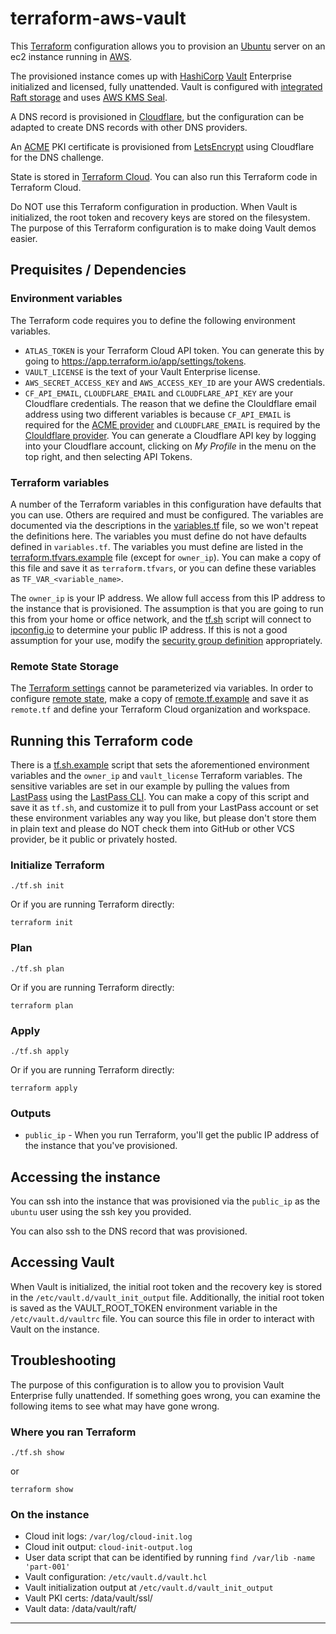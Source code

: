 # terraform-aws-vault

This [Terraform](https://terraform.io) configuration allows you to provision an [Ubuntu](https://ubuntu.com) server on an ec2 instance running in [AWS](https://aws.amazon.com/).

The provisioned instance comes up with [HashiCorp](https://hashicorp.com) [Vault](https://vaultproject.io) Enterprise initialized and licensed, fully unattended. Vault is configured with [integrated Raft storage](https://www.vaultproject.io/docs/configuration/storage/raft/) and uses [AWS KMS Seal](https://www.vaultproject.io/docs/configuration/seal/awskms/).

A DNS record is provisioned in [Cloudflare](https://www.cloudflare.com/), but the configuration can be adapted to create DNS records with other DNS providers.

An [ACME](https://www.terraform.io/docs/providers/acme/r/certificate.html) PKI certificate is provisioned from [LetsEncrypt](https://letsencrypt.org/) using Cloudflare for the DNS challenge.

State is stored in [Terraform Cloud](https://www.terraform.io/docs/cloud/). You can also run this Terraform code in Terraform Cloud.

Do NOT use this Terraform configuration in production. When Vault is initialized, the root token and recovery keys are stored on the filesystem. The purpose of this Terraform configuration is to make doing Vault demos easier.

## Prequisites / Dependencies

### Environment variables
The Terraform code requires you to define the following environment variables.

* `ATLAS_TOKEN` is your Terraform Cloud API token. You can generate this by going to https://app.terraform.io/app/settings/tokens.
* `VAULT_LICENSE` is the text of your Vault Enterprise license.
* `AWS_SECRET_ACCESS_KEY` and `AWS_ACCESS_KEY_ID` are your AWS credentials.
* `CF_API_EMAIL`, `CLOUDFLARE_EMAIL` and `CLOUDFLARE_API_KEY` are your Cloudflare credentials. The reason that we define the Clouldflare email address using two different variables is because `CF_API_EMAIL` is required for the [ACME provider](https://www.terraform.io/docs/providers/acme/dns_providers/cloudflare.html) and `CLOUDFLARE_EMAIL` is required by the [Clouldflare provider](https://www.terraform.io/docs/providers/cloudflare/index.html). You can generate a Cloudflare API key by logging into your Cloudflare account, clicking on *My Profile* in the menu on the top right, and then selecting API Tokens.

### Terraform variables
A number of the Terraform variables in this configuration have defaults that you can use. Others are required and must be configured. The variables are documented via the descriptions in the [variables.tf](blob/variables.tf) file, so we won't repeat the definitions here. The variables you must define do not have defaults defined in `variables.tf`. The variables you must define are listed in the [terraform.tfvars.example](blob/terraform.tfvars.example) file (except for `owner_ip`). You can make a copy of this file and save it as `terraform.tfvars`, or you can define these variables as `TF_VAR_<variable_name>`.

The `owner_ip` is your IP address. We allow full access from this IP address to the instance that is provisioned. The assumption is that you are going to run this from your home or office network, and the [tf.sh](blob/tf.sh.example) script will connect to [ipconfig.io](https://ipconfig.io) to determine your public IP address. If this is not a good assumption for your use, modify the [security group definition](blob/security_group.tf) appropriately.

### Remote State Storage
The [Terraform settings](https://www.terraform.io/docs/configuration/terraform.html) cannot be parameterized via variables. In order to configure [remote state](https://www.terraform.io/docs/backends/types/terraform-enterprise.html), make a copy of [remote.tf.example](blob/remote.tf.example) and save it as `remote.tf` and define your Terraform Cloud organization and workspace.

## Running this Terraform code
There is a [tf.sh.example](blob/tf.sh.example) script that sets the aforementioned environment variables and the `owner_ip` and `vault_license` Terraform variables. The sensitive variables are set in our example by pulling the values from [LastPass](https://www.lastpass.com/) using the [LastPass CLI](https://github.com/lastpass/lastpass-cli). You can make a copy of this script and save it as `tf.sh`, and customize it to pull from your LastPass account or set these environment variables any way you like, but please don't store them in plain text and please do NOT check them into GitHub or other VCS provider, be it public or privately hosted.

### Initialize Terraform
```
./tf.sh init
```

Or if you are running Terraform directly:

```
terraform init
```

### Plan
```
./tf.sh plan
```

Or if you are running Terraform directly:

```
terraform plan
```

### Apply
```
./tf.sh apply
```

Or if you are running Terraform directly:

```
terraform apply
```

### Outputs
* `public_ip` - When you run Terraform, you'll get the public IP address of the instance that you've provisioned.

## Accessing the instance
You can ssh into the instance that was provisioned via the `public_ip` as the `ubuntu` user using the ssh key you provided.

You can also ssh to the DNS record that was provisioned.

## Accessing Vault
When Vault is initialized, the initial root token and the recovery key is stored in the `/etc/vault.d/vault_init_output` file. Additionally, the initial root token is saved as the VAULT_ROOT_TOKEN environment variable in the `/etc/vault.d/vaultrc` file. You can source this file in order to interact with Vault on the instance.

## Troubleshooting
The purpose of this configuration is to allow you to provision Vault Enterprise fully unattended. If something goes wrong, you can examine the following items to see what may have gone wrong.

### Where you ran Terraform
```
./tf.sh show
```

or
```
terraform show
```

### On the instance
* Cloud init logs: `/var/log/cloud-init.log`
* Cloud init output: `cloud-init-output.log`
* User data script that can be identified by running `find /var/lib -name 'part-001'`
* Vault configuration: `/etc/vault.d/vault.hcl`
* Vault initialization output at `/etc/vault.d/vault_init_output`
* Vault PKI certs: /data/vault/ssl/
* Vault data: /data/vault/raft/

---
